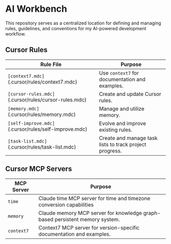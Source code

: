 # AI Workbench

This repository serves as a centralized location for defining and managing rules, guidelines, and conventions for my AI-powered development workflow.

## Cursor Rules

| Rule File                                            | Purpose                                                 |
| ---------------------------------------------------- | ------------------------------------------------------- |
| `[context7.mdc]`(.cursor/rules/context7.mdc)         | Use `context7` for documentation and examples.          |
| `[cursor-rules.mdc]`(.cursor/rules/cursor-rules.mdc) | Create and update Cursor rules.                         |
| `[memory.mdc]`(.cursor/rules/memory.mdc)             | Manage and utilize memory.                              |
| `[self-improve.mdc]`(.cursor/rules/self-improve.mdc) | Evolve and improve existing rules.                      |
| `[task-list.mdc]`(.cursor/rules/task-list.mdc)       | Create and manage task lists to track project progress. |

## Cursor MCP Servers

| MCP Server | Purpose                                                                      |
| ---------- | ---------------------------------------------------------------------------- |
| `time`     | Claude time MCP server for time and timezone conversion capabilities         |
| `memory`   | Claude memory MCP server for knowledge graph-based persistent memory system. |
| `context7` | Context7 MCP server for version-specific documentation and examples.         |
